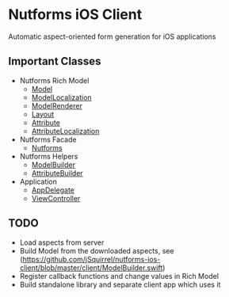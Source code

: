 # Nutforms iOS Client

Automatic aspect-oriented form generation for iOS applications

## Important Classes
- Nutforms Rich Model
  - [Model](https://github.com/jSquirrel/nutforms-ios-client/blob/master/client/Model.swift)
  - [ModelLocalization](https://github.com/jSquirrel/nutforms-ios-client/blob/master/client/ModelLocalization.swift)
  - [ModelRenderer](https://github.com/jSquirrel/nutforms-ios-client/blob/master/client/ModelRenderer.swift)
  - [Layout](https://github.com/jSquirrel/nutforms-ios-client/blob/master/client/Layout.swift)
  - [Attribute](https://github.com/jSquirrel/nutforms-ios-client/blob/master/client/Attribute.swift)
  - [AttributeLocalization](https://github.com/jSquirrel/nutforms-ios-client/blob/master/client/AttributeLocalization.swift)
- Nutforms Facade
  - [Nutforms](https://github.com/jSquirrel/nutforms-ios-client/blob/master/client/Nutforms.swift)
- Nutforms Helpers
  - [ModelBuilder](https://github.com/jSquirrel/nutforms-ios-client/blob/master/client/ModelBuilder.swift)
  - [AttributeBuilder](https://github.com/jSquirrel/nutforms-ios-client/blob/master/client/AttributeBuilder.swift)
- Application
  - [AppDelegate](https://github.com/jSquirrel/nutforms-ios-client/blob/master/client/AppDelegate.swift)
  - [ViewController](https://github.com/jSquirrel/nutforms-ios-client/blob/master/client/ViewController.swift)

## TODO
  - Load aspects from server
  - Build Model from the downloaded aspects, see (https://github.com/jSquirrel/nutforms-ios-client/blob/master/client/ModelBuilder.swift)
  - Register callback functions and change values in Rich Model
  - Build standalone library and separate client app which uses it
